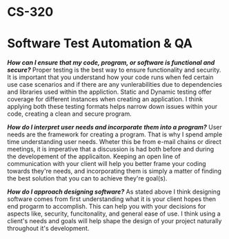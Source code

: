 # CS-320
# Software Test Automation & QA

_**How can I ensure that my code, program, or software is functional and secure?**_
Proper testing is the best way to ensure functionality and security. It is important that you understand how your code runs when fed certain use case scenarios and if there are any vunlerabilities due to dependencies and libraries used within the appliction. Static and Dynamic testing offer coverage for different instances when creating an application. I think applying both these testing formats helps narrow down issues within your code, creating a clean and secure program.

_**How do I interpret user needs and incorporate them into a program?**_
User needs are the framework for creating a program. That is why I spend ample time understanding user needs. Wheter this be from e-mail chains or direct meetings, it is imperative that a discussion is had both before and during the developement of the applicaiton. Keeping an open line of communication with your client will help you better frame your coding towards they're needs, and incorporating them is simply a matter of finding the best solution that you can to achieve they're goal(s).

_**How do I approach designing software?**_
As stated above I think designing software comes from first understanding what it is your client hopes then end progarm to accomplish. This can help you with your decisions for aspects like, security, funcitonality, and general ease of use. I think using a client's needs and goals will help shape the design of your project naturally throughout it's development.
